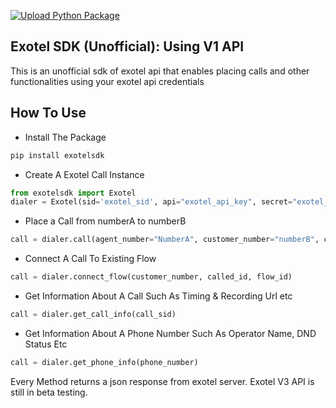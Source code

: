 [![Upload Python Package](https://github.com/devbijay/exotelsdk/actions/workflows/python-publish.yml/badge.svg?branch=main&event=deployment_status)](https://github.com/devbijay/exotelsdk/actions/workflows/python-publish.yml)

## Exotel SDK (Unofficial): Using V1 API
This is an unofficial sdk of exotel api that enables placing calls and other functionalities using your exotel api credentials
## How To Use
* Install The Package
```python
pip install exotelsdk
```

* Create A Exotel Call Instance
```python
from exotelsdk import Exotel
dialer = Exotel(sid='exotel_sid', api="exotel_api_key", secret="exotel_api_secret", domain="exotel_domain")
```

* Place a Call from numberA to numberB
```python
call = dialer.call(agent_number="NumberA", customer_number="numberB", called_id="exotel_callerID")
```

* Connect A Call To Existing Flow
```python
call = dialer.connect_flow(customer_number, called_id, flow_id)
```
* Get Information About A Call Such As Timing & Recording Url etc
```python
call = dialer.get_call_info(call_sid)
```
* Get Information About A Phone Number Such As Operator Name, DND Status Etc
```python
call = dialer.get_phone_info(phone_number)
```
Every Method returns a json response from exotel server.
Exotel V3 API is still in beta testing.
